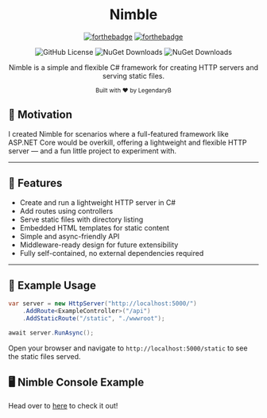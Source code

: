 <div style="text-align: center">
<h1>Nimble</h1>

[![forthebadge](https://forthebadge.com/images/badges/made-with-c-sharp.svg)](https://forthebadge.com)
[![forthebadge](https://forthebadge.com/images/badges/built-with-love.svg)](https://forthebadge.com)

![GitHub License](https://img.shields.io/github/license/LegendaryB/Nimble)
![NuGet Downloads](https://img.shields.io/nuget/dt/Nimble?style=flat-square&label=LegendaryB.Nimble)
![NuGet Downloads](https://img.shields.io/nuget/dt/Nimble?style=flat-square&label=LegendaryB.Nimble.StaticFiles)

Nimble is a simple and flexible C# framework for creating HTTP servers and serving static files.

<sub>Built with ❤ by LegendaryB</sub>
</div>

## 🌟 Motivation
I created Nimble for scenarios where a full-featured framework like ASP.NET Core would be overkill, offering a lightweight and flexible HTTP server — and a fun little project to experiment with.

---

## 🚀 Features
* Create and run a lightweight HTTP server in C#
* Add routes using controllers
* Serve static files with directory listing
* Embedded HTML templates for static content
* Simple and async-friendly API
* Middleware-ready design for future extensibility
* Fully self-contained, no external dependencies required

---

## 📝 Example Usage
```csharp
var server = new HttpServer("http://localhost:5000/")
    .AddRoute<ExampleController>("/api")
    .AddStaticRoute("/static", "./wwwroot");

await server.RunAsync();
```

Open your browser and navigate to `http://localhost:5000/static` to see the static files served.

## 🖥️ Nimble Console Example
Head over to [here](https://github.com/LegendaryB/Nimble/tree/main/src/Nimble.ConsoleApp) to check it out!